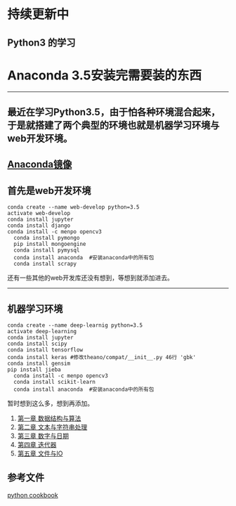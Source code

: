 # 持续更新中
## Python3 的学习

# Anaconda 3.5安装完需要装的东西

----------
## 最近在学习Python3.5，由于怕各种环境混合起来，于是就搭建了两个典型的环境也就是机器学习环境与web开发环境。

[Anaconda镜像](https://mirrors.tuna.tsinghua.edu.cn/anaconda/pkgs/free/)
----------

## 首先是web开发环境

    conda create --name web-develop python=3.5
    activate web-develop
    conda install jupyter
    conda install django
    conda install -c menpo opencv3
	  conda install pymongo
	  pip install mongoengine
	  conda install pymysql
	  conda install anaconda  #安装anaconda中的所有包
	  conda install scrapy
	  

还有一些其他的web开发库还没有想到，等想到就添加进去。

----------


## 机器学习环境

    conda create --name deep-learnig python=3.5
    activate deep-learning
    conda install jupyter
    conda install scipy
    conda install tensorflow
    conda install keras #修改theano/compat/__init__.py 46行 'gbk'
    conda install gensim
    pip install jieba
	  conda install -c menpo opencv3
	  conda install scikit-learn
	  conda install anaconda  #安装anaconda中的所有包

暂时想到这么多，想到再添加。





1. [第一章 数据结构与算法](https://github.com/HadXu/master_python/blob/master/chapter1.ipynb)
2. [第二章 文本与字符串处理](https://github.com/HadXu/master_python/blob/master/chapter2.ipynb)
3. [第三章 数字与日期](https://github.com/HadXu/master_python/blob/master/chapter3.ipynb)
4. [第四章 迭代器](https://github.com/HadXu/master_python/blob/master/chapter4.ipynb)
5. [第五章 文件与IO](https://github.com/HadXu/master_python/blob/master/chapter5.ipynb)




## 参考文件
[python cookbook](https://github.com/ia-cas/pandas-cookbook)


